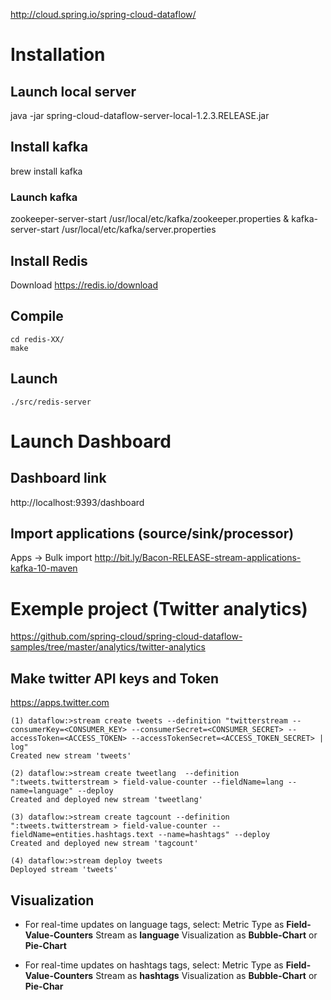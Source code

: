 http://cloud.spring.io/spring-cloud-dataflow/

# Installation
## Launch local server
java -jar spring-cloud-dataflow-server-local-1.2.3.RELEASE.jar

## Install kafka
brew install kafka
### Launch kafka
zookeeper-server-start /usr/local/etc/kafka/zookeeper.properties & kafka-server-start /usr/local/etc/kafka/server.properties

## Install Redis
Download https://redis.io/download

## Compile
````
cd redis-XX/
make
````
## Launch
```
./src/redis-server
```

# Launch Dashboard
## Dashboard link
http://localhost:9393/dashboard

## Import applications (source/sink/processor)
Apps -> Bulk import 
http://bit.ly/Bacon-RELEASE-stream-applications-kafka-10-maven


# Exemple project (Twitter analytics)
https://github.com/spring-cloud/spring-cloud-dataflow-samples/tree/master/analytics/twitter-analytics

## Make twitter API keys and Token 
https://apps.twitter.com

```
(1) dataflow:>stream create tweets --definition "twitterstream --consumerKey=<CONSUMER_KEY> --consumerSecret=<CONSUMER_SECRET> --accessToken=<ACCESS_TOKEN> --accessTokenSecret=<ACCESS_TOKEN_SECRET> | log"
Created new stream 'tweets'

(2) dataflow:>stream create tweetlang  --definition ":tweets.twitterstream > field-value-counter --fieldName=lang --name=language" --deploy
Created and deployed new stream 'tweetlang'

(3) dataflow:>stream create tagcount --definition ":tweets.twitterstream > field-value-counter --fieldName=entities.hashtags.text --name=hashtags" --deploy
Created and deployed new stream 'tagcount'

(4) dataflow:>stream deploy tweets
Deployed stream 'tweets'
```

## Visualization
* For real-time updates on language tags, select:
Metric Type as __Field-Value-Counters__
Stream as __language__
Visualization as __Bubble-Chart__ or __Pie-Chart__

* For real-time updates on hashtags tags, select:
Metric Type as __Field-Value-Counters__
Stream as __hashtags__
Visualization as __Bubble-Chart__ or __Pie-Char__
